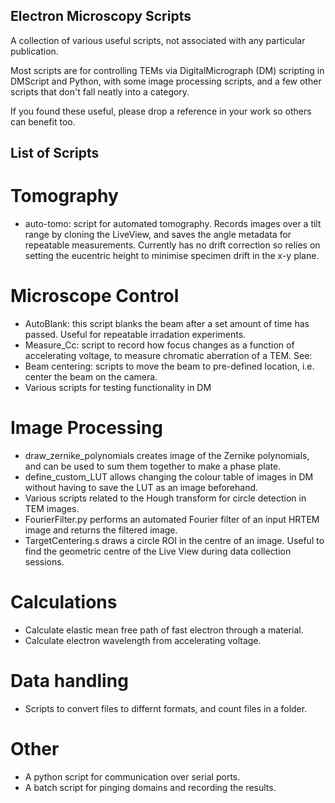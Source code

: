 ## Electron Microscopy Scripts

A collection of various useful scripts, not associated with any particular publication. 

Most scripts are for controlling TEMs via DigitalMicrograph (DM) scripting in DMScript and Python, with some image processing scripts, and a few other scripts that don't fall neatly into a category. 

If you found these useful, please drop a reference in your work so others can benefit too.

## List of Scripts

# Tomography

- auto-tomo: script for automated tomography. Records images over a tilt range by cloning the LiveView, and saves the angle metadata for repeatable measurements. Currently has no drift correction so relies on setting the eucentric height to minimise specimen drift in the x-y plane.

# Microscope Control 

- AutoBlank: this script blanks the beam after a set amount of time has passed. Useful for repeatable irradation experiments. 
- Measure_Cc: script to record how focus changes as a function of accelerating voltage, to measure chromatic aberration of a TEM. See: 
- Beam centering: scripts to move the beam to pre-defined location, i.e. center the beam on the camera.
- Various scripts for testing functionality in DM

# Image Processing 

- draw_zernike_polynomials creates image of the Zernike polynomials, and can be used to sum them together to make a phase plate. 
- define_custom_LUT allows changing the colour table of images in DM without having to save the LUT as an image beforehand. 
- Various scripts related to the Hough transform for circle detection in TEM images. 
- FourierFilter.py performs an automated Fourier filter of an input HRTEM image and returns the filtered image.
- TargetCentering.s draws a circle ROI in the centre of an image. Useful to find the geometric centre of the Live View during data collection sessions.

# Calculations 

- Calculate elastic mean free path of fast electron through a material.
- Calculate electron wavelength from accelerating voltage.

# Data handling 

- Scripts to convert files to differnt formats, and count files in a folder.

# Other

- A python script for communication over serial ports.
- A batch script for pinging domains and recording the results.